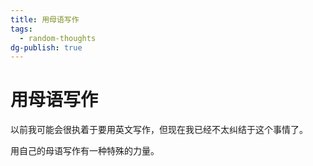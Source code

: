 ```yaml
---
title: 用母语写作
tags:
  - random-thoughts
dg-publish: true
---
```


# 用母语写作

以前我可能会很执着于要用英文写作，但现在我已经不太纠结于这个事情了。

用自己的母语写作有一种特殊的力量。